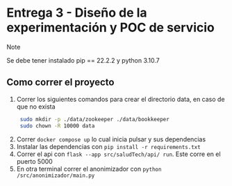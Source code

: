# Entrega 3 - Diseño de la experimentación y POC de servicio

> [!NOTE]  
> Se debe tener instalado pip == 22.2.2 y python 3.10.7

## Como correr el proyecto

1. Correr los siguientes comandos para crear el directorio data, en caso de que no exista
   ```bash
    sudo mkdir -p ./data/zookeeper ./data/bookkeeper
    sudo chown -R 10000 data
   ```
2. Correr `docker compose up` lo cual inicia pulsar y sus dependencias
3. Instalar las dependencias con `pip install -r requirements.txt`
4. Correr el api con `flask --app src/saludTech/api/ run`. Este corre en el puerto 5000
5. En otra terminal correr el anonimizador con `python /src/anonimizador/main.py`
